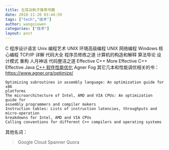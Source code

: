 ```yaml
---
title: 左耳朵耗子推荐书籍
date: 2018-11-20 03:44:59
tags: ["tech","技术"]
author: wangxiuwen
categories: ["技术"]
layout: post
---
```


C 程序设计语言
Unix 编程艺术
UNIX 环境高级编程
UNIX 网络编程
Windows 核心编程
TCP/IP 详解
代码大全
程序员修练之道
计算机的构造和解释
算法导论
设计模式
重构
人月神话
代码整洁之道
Effective C++
More Effective C++
Effective Java
[C++ 软件性能优化](http://agner.org/optimize/optimizing_cpp.pdf)
Agner Fog 其它几本和性能调优相关的书：
<https://www.agner.org/optimize/>
```
Optimizing subroutines in assembly language: An optimization guide for x86
platforms
The microarchitecture of Intel, AMD and VIA CPUs: An optimization guide for
assembly programmers and compiler makers
Instruction tables: Lists of instruction latencies, throughputs and micro-operation
breakdowns for Intel, AMD and VIA CPUs
Calling conventions for different C++ compilers and operating systems
```

其他名词：
>Google Cloud Spanner
Quora